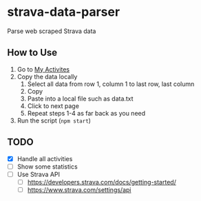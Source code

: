 # strava-data-parser
Parse web scraped Strava data

## How to Use

1. Go to [My Activites](https://www.strava.com/athlete/training)
2. Copy the data locally
   1. Select all data from row 1, column 1 to last row, last column
   2. Copy
   3. Paste into a local file such as data.txt
   4. Click to next page
   5. Repeat steps 1-4 as far back as you need
3. Run the script (`npm start`)

## TODO
- [x] Handle all activities
- [ ] Show some statistics
- [ ] Use Strava API
  - [ ] https://developers.strava.com/docs/getting-started/
  - [ ] https://www.strava.com/settings/api
